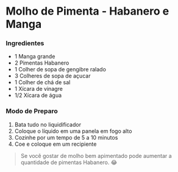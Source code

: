 # Molho de Pimenta - Habanero e Manga

### Ingredientes
* 1 Manga grande
* 2 Pimentas Habanero 
* 1 Colher de sopa de gengibre ralado
* 3 Colheres de sopa de açucar
* 1 Colher de chá de sal
* 1 Xícara de vinagre
* 1/2 Xícara de água

### Modo de Preparo
1. Bata tudo no liquidificador
2. Coloque o líquido em uma panela em fogo alto
3. Cozinhe por um tempo de 5 a 10 minutos
4. Coe e coloque em um recipiente

> Se você gostar de molho bem apimentado pode aumentar a quantidade de pimentas Habanero. 😂



